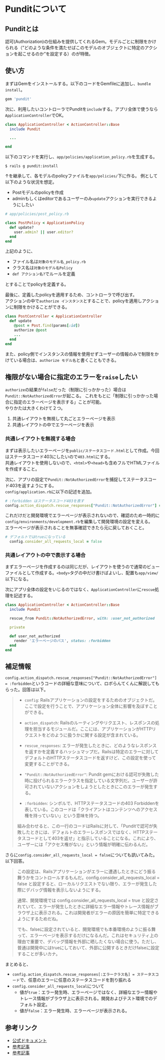 # Punditについて

## Punditとは
認可(Authorization)の仕組みを提供してくれるGem。モデルごとに制限をかけられる（”どのような条件を満たせばこのモデルのオブジェクトに特定のアクションを起こせるのか”を設定する）のが特徴。

## 使い方
まずはGemをインストールする。以下のコードをGemfileに追加し、`bundle install`。
```rb
gem 'pundit'
```

次に、利用したいコントローラでPunditを`include`する。アプリ全体で使うなら`ApplicationController`でOK。
```rb
class ApplicationController < ActionController::Base
  include Pundit

  ...

end
```

以下のコマンドを実行し、`app/policies/application_policy.rb`を生成する。
```shell
$ rails g pundit:install
```

↑を継承して、各モデルのpolicyファイルを`app/policies/`下に作る。
例として以下のような状況を想定。
- Postモデルのpolicyを作成
- adminもしくはeditorであるユーザーのみ`update`アクションを実行できるようにしたい
```rb
# app/policies/post_policy.rb

class PostPolicy < ApplicationPolicy
  def update?
    user.admin? || user.editor?
  end
end
```

上記のように、
- ファイル名は`対象のモデル名_policy.rb`
- クラス名は`対象のモデル名Policy`
- `def アクション名?`でルールを定義

とすることでpolicyを定義する。

最後に、定義したpolicyを適用するため、コントローラで呼び出す。  
アクションの中で`authorize インスタンス`とすることで、policyを適用しアクションに制限をかけることができる。
```rb
class PostController < ApplicationController
  def update
    @post = Post.find(params[:id])
    authorize @post
    ...
  end
end
```

また、policy側でインスタンスの情報を使用せずユーザーの情報のみで制限をかけている場合は、`authorize モデル名`と書くこともできる。

## 権限がない場合に指定のエラーを`raise`したい
`authorize`の結果が`false`だった（制限に引っかかった）場合は`Pundit::NotAuthorizedError`が起こる。
これをもとに「制限に引っかかった場合に指定のエラーページを表示する」ことが可能。  
やりかたは大きくわけて２つ。

1. 共通レイアウトを無視して丸ごとエラーページを表示
2. 共通レイアウトの中でエラーページを表示

### 共通レイアウトを無視する場合
まずは表示したいエラーページを`public/ステータスコード.html`として作成。今回はステータスコード403にしたいので`403.html`にする。  
共通レイアウトを使用しないので、`<html>`や`<head>`も含めフルでHTMLファイルを作成すること。

次に、アプリの設定で`Pundit::NotAuthorizedError`を捕捉してステータスコード403を返すようにする。  
`config/application.rb`に以下の記述を追加。
```rb
# :forbidden はステータスコード403を表す
config.action_dispatch.rescue_responses["Pundit::NotAuthorizedError"] = :forbidden
```

これだけだと開発環境でエラーページが表示されないので、確認のため一時的に`config/environments/development.rb`を編集して開発環境の設定を変える。  
エラーページが表示されることを無事確認できたら元に戻しておくこと。
```rb
# デフォルトではtrueになっている
  config.consider_all_requests_local = false
```

### 共通レイアウトの中で表示する場合
まずエラーページを作成するのは同じだが、レイアウトを使うので通常のビューファイルとして作成する。`<body>`タグの中だけ書けばよいし、配置も`app/view/`以下になる。

次にアプリ全体の設定をいじるのではなく、`ApplicationController`に`rescue`処理を記述する。
```rb
class ApplicationController < ActionController::Base
  include Pundit

  rescue_from Pundit::NotAuthorizedError, with: :user_not_authorized

  private

  def user_not_authorized
    render 'エラーページのパス', status: :forbidden
  end
end
```

## 補足情報
`config.action_dispatch.rescue_responses["Pundit::NotAuthorizedError"] = :forbidden`というコードの詳細な意味について、ロボらんてくんに解説してもらった。回答は以下。

>- `config`: Railsアプリケーションの設定をするためのオブジェクトだ。ここで設定を行うことで、アプリケーション全体に影響を及ぼすことができる。
>
>- `action_dispatch`: Railsのルーティングやリクエスト、レスポンスの処理を担当するモジュールだ。ここには、アプリケーションがHTTPリクエストをどのように扱うかに関する設定が含まれている。
>
>- `rescue_responses`: エラーが発生したときに、どのようなレスポンスを返すかを定義するハッシュマップだ。Railsは特定のエラーに対してデフォルトのHTTPステータスコードを返すけど、この設定を使って変更することができる。
>
>- `"Pundit::NotAuthorizedError"`: Pundit gemにおける認可が失敗した時に投げられるエラークラスを指定している文字列だ。ユーザーが許可されていないアクションをしようとしたときにこのエラーが発生する。
>
>- `:forbidden`: シンボルで、HTTPステータスコードの403 Forbiddenを表している。このコードは「クライアントはコンテンツへのアクセス権を持っていない」という意味を持つ。
>
>組み合わせると、この一行のコードはRailsに対して、「Punditで認可が失敗したときには、デフォルトのエラーレスポンスではなく、HTTPステータスコードとして403を返せ」と指示していることになる。これにより、ユーザーには「アクセス権がない」という情報が明確に伝わるんだ。

さらに`config.consider_all_requests_local = false`についても訊いてみた。以下回答。

>この設定は、Railsアプリケーションがエラーに遭遇したときにどう振る舞うかをコントロールするもんだ。config.consider_all_requests_local = false と設定すると、ローカルリクエストでない限り、エラーが発生した際にデバッグ情報を表示しないようにする。
>
>通常、開発環境では config.consider_all_requests_local = true と設定されていて、エラーが発生したときに詳細なエラー情報やトレース情報がブラウザ上に表示される。これは開発者がエラーの原因を簡単に特定できるようにするためだね。
>
>でも、falseに設定されていると、開発環境でも本番環境のように振る舞って、エラーページを表示するだけになるんだ。これはセキュリティ上の理由で重要で、デバッグ情報を外部に晒したくない場合に使う。ただし、普通は開発中にはtrueにしておいて、外部に公開するときだけfalseに設定することが多いカナ。

まとめると、
- `config.action_dispatch.rescue_responses[:エラークラス名] = ステータスコード`で、任意のエラーに任意のステータスコードを割り振れる
- `config.consider_all_requests_local`について
  - 値が`true`：エラー発生時、エラーページではなく、詳細なエラー情報やトレース情報がブラウザ上に表示される。開発およびテスト環境でのデフォルト設定。
  - 値が`false`：エラー発生時、エラーページが表示される。

## 参考リンク
- [公式ドキュメント](https://github.com/varvet/pundit)
- [参考記事](https://qiita.com/yutaro50/items/52484b7ae4ca87aa99a2)
- [参考記事](https://zenn.dev/yusuke_docha/articles/7b4b2f3f1bb203)